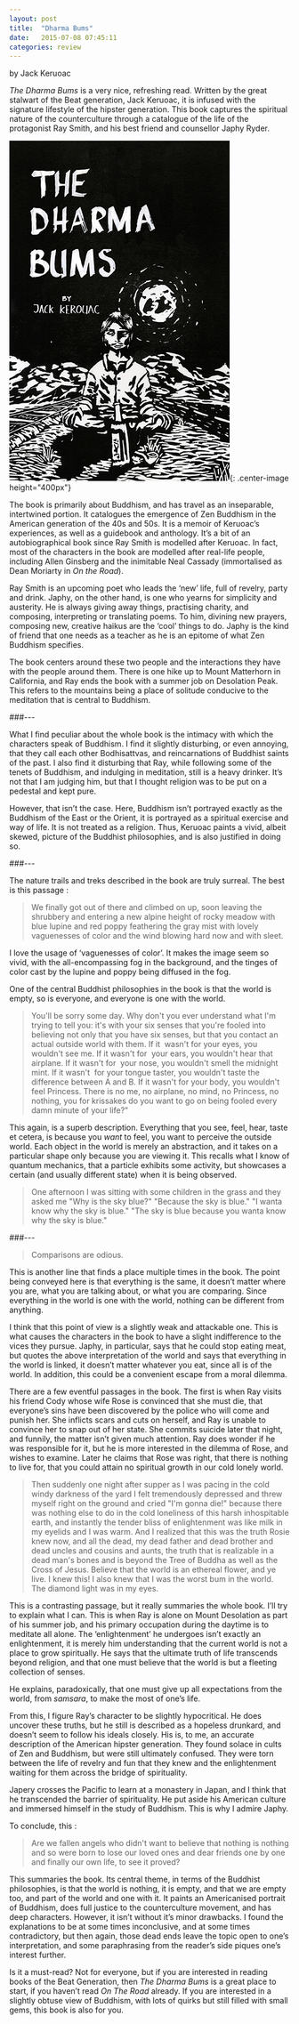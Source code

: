```yaml
---
layout: post
title:  "Dharma Bums"
date:   2015-07-08 07:45:11
categories: review
---
```


by Jack Keruoac

<!--more-->


_The Dharma Bums_ is a very nice, refreshing read. Written by the great stalwart of the Beat generation, Jack Keruoac, it is infused with the signature lifestyle of the hipster generation. This book captures the spiritual nature of the counterculture through a catalogue of the life of the protagonist Ray Smith, and his best friend and counsellor Japhy Ryder.

![My helpfl](/assets/dharma_bums.jpg){: .center-image height="400px"}


The book is primarily about Buddhism, and has travel as an inseparable, intertwined portion. It catalogues the emergence of Zen Buddhism in the American generation of the 40s and 50s. It is a memoir of Keruoac’s experiences, as well as a guidebook and anthology. It’s a bit of an autobiographical book since Ray Smith is modelled after Keruoac. In fact, most of the characters in the book are modelled after real-life people, including Allen Ginsberg and the inimitable Neal Cassady (immortalised as Dean Moriarty in _On the Road_).

Ray Smith is an upcoming poet who leads the ‘new’ life, full of revelry, party and drink. Japhy, on the other hand, is one who yearns for simplicity and austerity. He is always giving away things, practising charity, and composing, interpreting or translating poems. To him, divining new prayers, composing new, creative haikus are the ‘cool’ things to do. Japhy is the kind of friend that one needs as a teacher as he is an epitome of what Zen Buddhism specifies. 

The book centers around these two people and the interactions they have with the people around them. There is one hike up to Mount Matterhorn in California, and Ray ends the book with a summer job on Desolation Peak. This refers to the mountains being a place of solitude conducive to the meditation that is central to Buddhism.


###---

What I find peculiar about the whole book is the intimacy with which the characters speak of Buddhism. I find it slightly disturbing, or even annoying, that they call each other Bodhisattvas, and reincarnations of Buddhist saints of the past. I also find it disturbing that Ray, while following some of the tenets of Buddhism, and indulging in meditation, still is a heavy drinker. It’s not that I am judging him, but that I thought religion was to be put on a pedestal and kept pure.

However, that isn’t the case. Here, Buddhism isn’t portrayed exactly as the Buddhism of the East or the Orient, it is portrayed as a spiritual exercise and way of life. It is not treated as a religion. Thus, Keruoac paints a vivid, albeit skewed, picture of the Buddhist philosophies, and is also justified in doing so.

###---

The nature trails and treks described in the book are truly surreal. The best is this passage :

> We finally got out of there and climbed on up, soon leaving the shrubbery and entering a new alpine height of rocky meadow with blue lupine and red poppy feathering the gray mist with lovely vaguenesses of color and the wind blowing hard now and with sleet.

I love the usage of ‘vaguenesses of color’. It makes the image seem so vivid, with the all-encompassing fog in the background, and the tinges of color cast by the lupine and poppy being diffused in the fog.

One of the central Buddhist philosophies in the book is that the world is empty, so is everyone, and everyone is one with the world.

> You'll be sorry some day. Why don't you ever understand what I'm trying to tell you: it's with your six senses that you're fooled into believing not only that you have six senses, but that you contact an actual outside world with them. If it  wasn't for your eyes, you wouldn't see me. If it wasn't for  your ears, you wouldn't hear that airplane. If it wasn't for  your nose, you wouldn't smell the midnight mint. If it wasn't  for your tongue taster, you wouldn't taste the difference between A and B. If it wasn't for your body, you wouldn't feel Princess. There is no me, no airplane, no mind, no Princess, no nothing, you for krissakes do you want to go on being fooled every damn minute of your life?"

This again, is a superb description. Everything that you see, feel, hear, taste et cetera, is because you _want_ to feel, you want to perceive the outside world. Each object in the world is merely an abstraction, and it takes on a particular shape only because you are viewing it. This recalls what I know of quantum mechanics, that a particle exhibits some activity, but showcases a certain (and usually different state) when it is being observed.

> One afternoon I was sitting with some children in the grass and they asked me "Why is the sky blue?" "Because the sky is blue." "I wanta know why the sky is blue." "The sky is blue because you wanta know why the sky is blue."


###---

> Comparisons are odious.

This is another line that finds a place multiple times in the book. The point being conveyed here is that everything is the same, it doesn’t matter where you are, what you are talking about, or what you are comparing. Since everything in the world is one with the world, nothing can be different from anything.

I think that this point of view is a slightly weak and attackable one. This is what causes the characters in the book to have a slight indifference to the vices they pursue. Japhy, in particular, says that he could stop eating meat, but quotes the above interpretation of the world and says that everything in the world is linked, it doesn’t matter whatever you eat, since all is of the world. In addition, this could be a convenient escape from a moral dilemma.

There are a few eventful passages in the book. The first is when Ray visits his friend Cody whose wife Rose is convinced that she must die, that everyone’s sins have been discovered by the police who will come and punish her. She inflicts scars and cuts on herself, and Ray is unable to convince her to snap out of her state. She commits suicide later that night, and funnily, the matter isn’t given much attention. Ray does wonder if he was responsible for it, but he is more interested in the dilemma of Rose, and wishes to examine. Later he claims that Rose was right, that there is nothing to live for, that you could attain no spiritual growth in our cold lonely world.

> Then suddenly one night after supper as I was pacing in the cold windy darkness of the yard I felt tremendously depressed and threw myself right on the ground and cried "I'm gonna die!" because there was nothing else to do in the cold loneliness of this harsh inhospitable earth, and instantly the tender bliss of enlightenment was like milk in my eyelids and I was warm. And I realized that this was the truth Rosie knew now, and all the dead, my dead father and dead brother and dead uncles and cousins and aunts, the truth that is realizable in a dead man's bones and is beyond the Tree of Buddha as well as the Cross of Jesus. Believe that the world is an ethereal flower, and ye live. I knew this! I also knew that I was the worst bum in the world. The diamond light was in my eyes.

This is a contrasting passage, but it really summaries the whole book. I’ll try to explain what I can. This is when Ray is alone on Mount Desolation as part of his summer job, and his primary occupation during the daytime is to meditate all alone. The ‘enlightenment’ he undergoes isn’t exactly an enlightenment, it is merely him understanding that the current world is not a place to grow spiritually. He says that the ultimate truth of life transcends beyond religion, and that one must believe that the world is but a fleeting collection of senses.

He explains, paradoxically, that one must give up all expectations from the world, from _samsara_, to make the most of one’s life.

From this, I figure Ray’s character to be slightly hypocritical. He does uncover these truths, but he still is described as a hopeless drunkard, and doesn’t seem to follow his ideals closely. His is, to me, an accurate description of the American hipster generation. They found solace in cults of Zen and Buddhism, but were still ultimately confused. They were torn between the life of revelry and fun that they knew and the enlightenment waiting for them across the bridge of spirituality.

Japery crosses the Pacific to learn at a monastery in Japan, and I think that he transcended the barrier of spirituality. He put aside his American culture and immersed himself in the study of Buddhism. This is why I admire Japhy.

To conclude, this :

> Are we fallen angels who didn't want to believe that nothing is nothing and so were born to lose our loved ones and dear friends one by one and finally our own life, to see it proved?

This summaries the book. Its central theme, in terms of the Buddhist philosophies, is that the world is nothing, it is empty, and that we are empty too, and part of the world and one with it. It paints an Americanised portrait of Buddhism, does full justice to the counterculture movement, and has deep characters. However, it isn’t without it’s minor drawbacks. I found the explanations to be at some times inconclusive, and at some times contradictory, but then again, those dead ends leave the topic open to one’s interpretation, and some paraphrasing from the reader’s side piques one’s interest further.

Is it a must-read? Not for everyone, but if you are interested in reading books of the Beat Generation, then _The Dharma Bums_ is a great place to start, if you haven’t read _On The Road_ already. If you are interested in a slightly obtuse view of Buddhism, with lots of quirks but still filled with small gems, this book is also for you.
